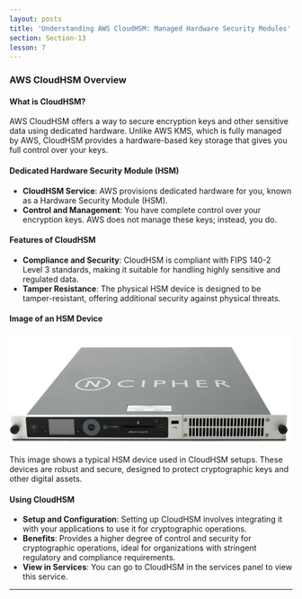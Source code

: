 ```yaml
---
layout: posts
title: 'Understanding AWS CloudHSM: Managed Hardware Security Modules'
section: Section-13
lesson: 7
---
```


### AWS CloudHSM Overview

#### What is CloudHSM?

AWS CloudHSM offers a way to secure encryption keys and other sensitive data using dedicated hardware. Unlike AWS KMS, which is fully managed by AWS, CloudHSM provides a hardware-based key storage that gives you full control over your keys.

<!-- pagebreak -->

#### Dedicated Hardware Security Module (HSM)

- **CloudHSM Service**: AWS provisions dedicated hardware for you, known as a Hardware Security Module (HSM).
- **Control and Management**: You have complete control over your encryption keys. AWS does not manage these keys; instead, you do.
<!-- pagebreak -->

#### Features of CloudHSM

- **Compliance and Security**: CloudHSM is compliant with FIPS 140-2 Level 3 standards, making it suitable for handling highly sensitive and regulated data.
- **Tamper Resistance**: The physical HSM device is designed to be tamper-resistant, offering additional security against physical threats.
<!-- pagebreak -->

#### Image of an HSM Device

![HSM Device](assets/hsm.png)

This image shows a typical HSM device used in CloudHSM setups. These devices are robust and secure, designed to protect cryptographic keys and other digital assets.

<!-- pagebreak -->

#### Using CloudHSM

- **Setup and Configuration**: Setting up CloudHSM involves integrating it with your applications to use it for cryptographic operations.
- **Benefits**: Provides a higher degree of control and security for cryptographic operations, ideal for organizations with stringent regulatory and compliance requirements.
- **View in Services**: You can go to CloudHSM in the services panel to view this service.

---
